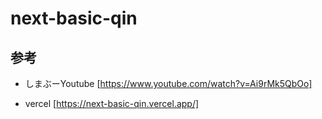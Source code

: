 # next-basic-qin

## 参考

- しまぶーYoutube
[https://www.youtube.com/watch?v=Ai9rMk5QbOo]

- vercel
[https://next-basic-qin.vercel.app/]

